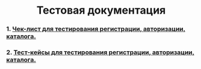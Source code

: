<h1 align="center">Тестовая документация

### 1. [Чек-лист для тестирования регистрации, авторизации, каталога.](https://docs.google.com/spreadsheets/d/1k9EBt9xaE0xYjjOvE2YZNJHAAUtabW_mUaEpxuJDw9M/edit#gid=0)

### 2. [Тест-кейсы для тестирования регистрации, авторизации, каталога.](https://app.qase.io/project/G7?author=189&previewMode=side&suite=52)
